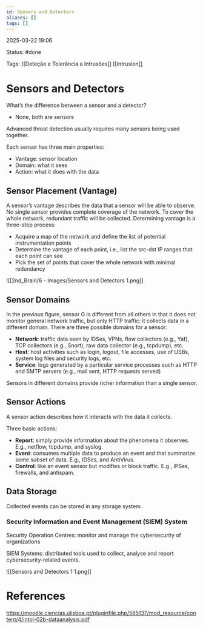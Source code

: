 ```yaml
---
id: Sensors and Detectors
aliases: []
tags: []
---
```


2025-03-22 19:06

Status: #done 

Tags: [[Deteção e Tolerância a Intrusões]] [[Intrusion]] 

# Sensors and Detectors

What’s the difference between a sensor and a detector?
- None, both are sensors

Advanced threat detection usually requires many sensors being used together.

Each sensor has three main properties:
- Vantage: sensor location
- Domain: what it sees
- Action: what it does with the data

## Sensor Placement (Vantage)

A sensor’s vantage describes the data that a sensor will be able to observe.
No single sensor provides complete coverage of the network.
To cover the whole network, redundant traffic will be collected.
Determining vantage is a three-step process:
- Acquire a map of the network and define the list of potential instrumentation points
- Determine the vantage of each point, i.e., list the src-dst IP ranges that each point can see
- Pick the set of points that cover the whole network with minimal redundancy

![[2nd_Brain/6 - Images/Sensors and Detectors 1.png]]

## Sensor Domains

In the previous figure, sensor G is different from all others in that it does not monitor general network traffic, but only HTTP traffic: it collects data in a different domain.
There are three possible domains for a sensor:
- **Network**: traffic data seen by IDSes, VPNs, flow collectors (e.g., Yaf), TCP collectors (e.g., Snort), raw data collector (e.g., tcpdump), etc.
- **Host**: host activities such as login, logout, file accesses, use of USBs, system log files and security logs, etc.
- **Service**: logs generated by a particular service processes such as HTTP and SMTP servers (e.g., mail sent, HTTP requests served)

Sensors in different domains provide richer information than a single sensor.

## Sensor Actions

A sensor action describes how it interacts with the data it collects.

Three basic actions:
- **Report**: simply provide information about the phenomena it observes. E.g., netflow, tcpdump, and syslog.
- **Event**: consumes multiple data to produce an event and that summarize some subset of data. E.g., IDSes, and AntiVirus.
- **Control**: like an event sensor but modifies or block traffic. E.g., IPSes, firewalls, and antispam.

## Data Storage

Collected events can be stored in any storage system.

### Security Information and Event Management (SIEM) System

Security Operation Centres: monitor and manage the cybersecurity of organizations

SIEM Systems: distributed tools used to collect, analyse and report cybersecurity-related events.

![[Sensors and Detectors 1 1.png]]

# References

https://moodle.ciencias.ulisboa.pt/pluginfile.php/585137/mod_resource/content/4/intol-02b-dataanalysis.pdf
